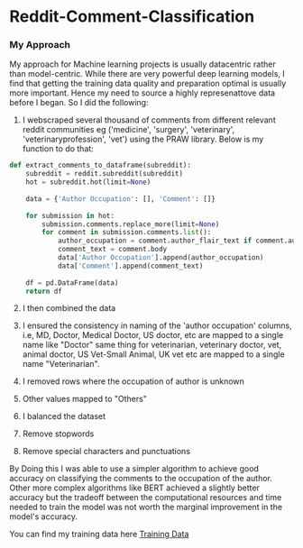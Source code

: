# Reddit-Comment-Classification

### My Approach
My approach for Machine learning projects is usually datacentric rather than model-centric. While there are very powerful deep learning models, I find that getting the training data quality and preparation optimal is usually more important. Hence my need to source a highly represenattove data before I began. So I did the following:

1. I webscraped several thousand of comments from different relevant reddit communities eg ('medicine', 'surgery', 'veterinary', 'veterinaryprofession', 'vet') using the PRAW library. Below is my function to do that:

```python
def extract_comments_to_dataframe(subreddit):
    subreddit = reddit.subreddit(subreddit)
    hot = subreddit.hot(limit=None)
    
    data = {'Author Occupation': [], 'Comment': []}
    
    for submission in hot:
        submission.comments.replace_more(limit=None) 
        for comment in submission.comments.list():
            author_occupation = comment.author_flair_text if comment.author_flair_text else "Unknown"
            comment_text = comment.body
            data['Author Occupation'].append(author_occupation)
            data['Comment'].append(comment_text)
    
    df = pd.DataFrame(data)
    return df
```
2. I then combined the data
3. I ensured the consistency in naming of the 'author occupation' columns, i.e, MD, Doctor, Medical Doctor, US doctor, etc are mapped to a single name like "Doctor" same thing for veterinarian, veterinary doctor, vet, animal doctor, US Vet-Small Animal, UK vet etc are mapped to a single name "Veterinarian". 

4. I removed rows where the occupation of author is unknown
5. Other values mapped to "Others"
6. I balanced the dataset
7. Remove stopwords
8. Remove special characters and punctuations

By Doing this I was able to use a simpler algorithm to achieve good accuracy on classifying the comments to the occupation of the author. Other more complex algorithms like BERT achieved a slightly better accuracy but the tradeoff between the computational resources and time needed to train the model was not worth the marginal improvement in the model's accuracy.

You can find my training data here [Training Data](https://drive.google.com/drive/folders/14dXdcPJ8JPJurrbshoZTV4ukOhDwho_g?usp=sharing)
